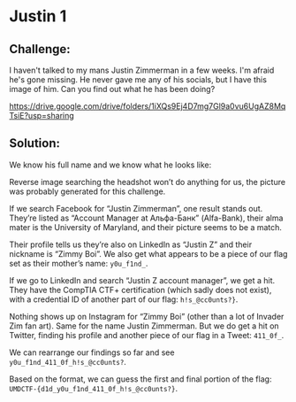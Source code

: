 # Justin 1

## Challenge:

I haven't talked to my mans Justin Zimmerman in a few weeks. I'm afraid he's gone missing. He never gave me any of his socials, but I have this image of him. Can you find out what he has been doing?

https://drive.google.com/drive/folders/1iXQs9Ej4D7mg7Gl9a0vu6UgAZ8MqTsiE?usp=sharing

## Solution:

We know his full name and we know what he looks like:

Reverse image searching the headshot won’t do anything for us, the picture was probably generated for this challenge.

If we search Facebook for “Justin Zimmerman”, one result stands out. They’re listed as “Account Manager at Альфа-Банк” (Alfa-Bank), their alma mater is the University of Maryland, and their picture seems to be a match.

Their profile tells us they’re also on LinkedIn as “Justin Z” and their nickname is “Zimmy Boi”. We also get what appears to be a piece of our flag set as their mother’s name: `y0u_f1nd_`.

If we go to LinkedIn and search “Justin Z account manager”, we get a hit. They have the CompTIA CTF+ certification (which sadly does not exist), with a credential ID of another part of our flag: `h!s_@cc0unts?}`.

Nothing shows up on Instagram for “Zimmy Boi” (other than a lot of Invader Zim fan art). Same for the name Justin Zimmerman. But we do get a hit on Twitter, finding his profile and another piece of our flag in a Tweet: `411_0f_`.

We can rearrange our findings so far and see `y0u_f1nd_411_0f_h!s_@cc0unts?`.

Based on the format, we can guess the first and final portion of the flag: `UMDCTF-{d1d_y0u_f1nd_411_0f_h!s_@cc0unts?}`.
